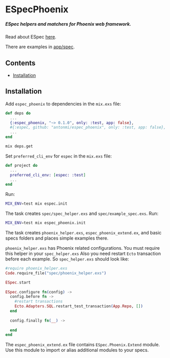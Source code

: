 # ESpecPhoenix

##### ESpec helpers and matchers for Phoenix web framework.
Read about ESpec [here](https://github.com/antonmi/espec).

There are examples in [app/spec](https://github.com/antonmi/espec_phoenix/tree/master/app/spec).

## Contents
- [Installation](#installation)

## Installation

Add `espec_phoenix` to dependencies in the `mix.exs` file:

```elixir
def deps do
  ...
  {:espec_phoenix, "~> 0.1.0", only: :test, app: false},
  #{:espec, github: "antonmi/espec_phoenix", only: :test, app: false}, to get the latest version
  ...
end
```
```sh
mix deps.get
```
Set `preferred_cli_env` for `espec` in the `mix.exs` file:

```elixir
def project do
  ...
  preferred_cli_env: [espec: :test]
  ...
end
```
Run:
```sh
MIX_ENV=test mix espec.init
```
The task creates `spec/spec_helper.exs` and `spec/example_spec.exs`.
Run:
```sh
MIX_ENV=test mix espec_phoenix.init
```
The task creates `phoenix_helper.exs`, `espec_phoenix_extend.ex`, and basic specs folders and places simple examples there.

`phoenix_helper.exs` has Phoenix related configurations. You must require this helper in your `spec_helper.exs`
Also you need restart `Ecto` transaction before each example. So `spec_helper.exs` should look like:
```elixir
#require phoenix_helper.exs
Code.require_file("spec/phoenix_helper.exs")

ESpec.start
  
ESpec.configure fn(config) ->
  config.before fn ->
    #restart transactions
    Ecto.Adapters.SQL.restart_test_transaction(App.Repo, [])
  end
  
  config.finally fn(__) -> 
    
  end
end
```
The `espec_phoenix_extend.ex` file contains `ESpec.Phoenix.Extend` module.
Use this module to import or alias additional modules to your specs.






